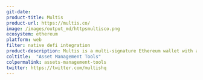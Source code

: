 ```yaml
---
git-date:
product-title: Multis
product-url: https://multis.co/
image: /images/output_md/httpsmultisco.png
ecosystem: ethereum
platform: web
filter: native defi integration
product-description: Multis is a multi-signature Ethereum wallet with a user-friendly interface to manage your company's crypto. [Interview with co-founder Thibaut Sahaghian, about Multis backstory, YCombinator experience and DeFi markets.](/multis)
coltitle:  "Asset Management Tools"
colpermalink: assets-management-tools
twitter: https://twitter.com/multishq
---
```

